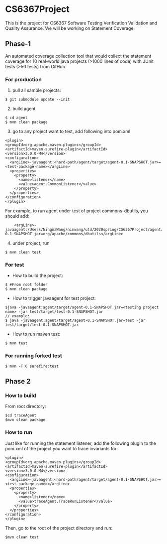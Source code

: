 # CS6367Project
This is the project for CS6367 Software Testing Verification Validation and Quality Assurance.
We will be working on Statement Coverage.


## Phase-1
An automated coverage collection tool that would collect the statement coverage for 10 real-world java projects (>1000 lines of code) with JUnit tests (>50 tests) from GitHub.

### For production
1. pull all sample projects:
```
$ git submodule update --init
```

2. build agent
```
$ cd agent
$ mvn clean package
```

3. go to any project want to test, add following into pom.xml
```
<plugin>
<groupId>org.apache.maven.plugins</groupId>
<artifactId>maven-surefire-plugin</artifactId>
<version>3.0.0-M4</version>
<configuration>
  <argLine>-javaagent:<hard-path/agent/target/agent-0.1-SNAPSHOT.jar>=<test-package-name></argLine>
  <properties>
    <property>
      <name>listener</name>
      <value>agent.CommonListener</value>
    </property>
  </properties>
</configuration>
</plugin>
```

For example, to run agent under test of project commons-dbutils, you should add:
```
    <argLine>-javaagent:/Users/NingnaWang/ninwang/utd/2020spring/CS6367Project/agent/target/agent-0.1-SNAPSHOT.jar=org/apache/commons/dbutils</argLine>
```

4. under project, run
```
$ mvn clean test
```

### For test
- How to build the project:
```
$ #From root folder
$ mvn clean package
```
- How to trigger javaagent for test project:
```
$java -javaagent:agent/target/agent-0.1-SNAPSHOT.jar=<testing project name> -jar test/target/test-0.1-SNAPSHOT.jar
// example:
$ java -javaagent:agent/target/agent-0.1-SNAPSHOT.jar=test -jar test/target/test-0.1-SNAPSHOT.jar
```
- How to run maven test:
```
$ mvn test
```

### For running forked test
```
$ mvn -T 6 surefire:test
```

## Phase 2

### How to build
From root directory:
```
$cd traceAgent
$mvn clean package
```
### How to run
Just like for running the statement listener, add the following plugin to the pom.xml of the project you want to trace invariants for:

```
<plugin>
<groupId>org.apache.maven.plugins</groupId>
<artifactId>maven-surefire-plugin</artifactId>
<version>3.0.0-M4</version>
<configuration>
  <argLine>-javaagent:<hard-path/agent/target/agent-0.1-SNAPSHOT.jar>=<test-package-name></argLine>
  <properties>
    <property>
      <name>listener</name>
      <value>traceAgent.TraceRunListener</value>
    </property>
  </properties>
</configuration>
</plugin>
```
Then, go to the root of the project directory and run:
```
$mvn clean test
```
